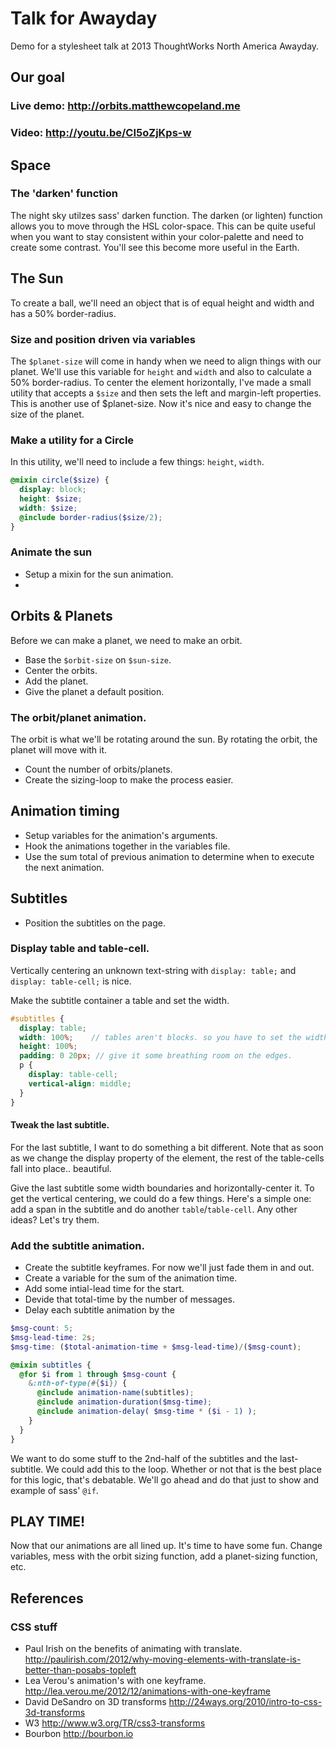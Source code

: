 Talk for Awayday
===================

Demo for a stylesheet talk at 2013 ThoughtWorks North America Awayday.

## Our goal

### Live demo: http://orbits.matthewcopeland.me
### Video: http://youtu.be/CI5oZjKps-w


## Space

### The 'darken' function
The night sky utilzes sass' darken function. The darken (or lighten) function allows you to move through the HSL color-space. This can be quite useful when you want to stay consistent within your color-palette and need to create some contrast.  You'll see this become more useful in the Earth.


## The Sun

To create a ball, we'll need an object that is of equal height and width and has a 50% border-radius.


### Size and position driven via variables
The `$planet-size` will come in handy when we need to align things with our planet. We'll use this variable for `height` and `width` and also to calculate a 50% border-radius. To center the element horizontally, I've made a small utility that accepts a `$size` and then sets the left and margin-left properties. This is another use of $planet-size. Now it's nice and easy to change the size of the planet.


### Make a utility for a Circle
In this utility, we'll need to include a few things: `height`, `width`.

```scss
@mixin circle($size) {
  display: block;
  height: $size;
  width: $size;
  @include border-radius($size/2);
}
```


### Animate the sun
* Setup a mixin for the sun animation.
*


## Orbits & Planets
Before we can make a planet, we need to make an orbit.

* Base the `$orbit-size` on `$sun-size`.
* Center the orbits.
* Add the planet.
* Give the planet a default position.



### The orbit/planet animation.
The orbit is what we'll be rotating around the sun. By rotating the orbit, the planet will move with it.
* Count the number of orbits/planets.
* Create the sizing-loop to make the process easier.



## Animation timing
* Setup variables for the animation's arguments.
* Hook the animations together in the variables file.
* Use the sum total of previous animation to determine when to execute the next animation.


## Subtitles
* Position the subtitles on the page.

### Display table and table-cell.

Vertically centering an unknown text-string with `display: table;` and `display: table-cell;` is nice.

Make the subtitle container a table and set the width.

```scss
#subtitles {
  display: table;
  width: 100%;    // tables aren't blocks. so you have to set the width.
  height: 100%;
  padding: 0 20px; // give it some breathing room on the edges.
  p {
    display: table-cell;
    vertical-align: middle;
  }
}
```

#### Tweak the last subtitle.
For the last subtitle, I want to do something a bit different. Note that as soon as we change the display property of the element, the rest of the table-cells fall into place.. beautiful.

Give the last subtitle some width boundaries and horizontally-center it. To get the vertical centering, we could do a few things. Here's a simple one: add a span in the subtitle and do another `table`/`table-cell`.  Any other ideas? Let's try them.




### Add the subtitle animation.
* Create the subtitle keyframes. For now we'll just fade them in and out.
* Create a variable for the sum of the animation time.
* Add some intial-lead time for the start.
* Devide that total-time by the number of messages.
* Delay each subtitle animation by the

```scss
$msg-count: 5;
$msg-lead-time: 2s;
$msg-time: ($total-animation-time + $msg-lead-time)/($msg-count);

@mixin subtitles {
  @for $i from 1 through $msg-count {
    &:nth-of-type(#{$i}) {
      @include animation-name(subtitles);
      @include animation-duration($msg-time);
      @include animation-delay( $msg-time * ($i - 1) );
    }
  }
}
```


We want to do some stuff to the 2nd-half of the subtitles and the last-subtitle. We could add this to the loop. Whether or not that is the best place for this logic, that's debatable. We'll go ahead and do that just to show and example of sass' `@if`.




## PLAY TIME!
Now that our animations are all lined up. It's time to have some fun. Change variables, mess with the orbit sizing function, add a planet-sizing function, etc.



## References

### CSS stuff
* Paul Irish on the benefits of animating with translate. http://paulirish.com/2012/why-moving-elements-with-translate-is-better-than-posabs-topleft
* Lea Verou's animation's with one keyframe. http://lea.verou.me/2012/12/animations-with-one-keyframe
* David DeSandro on 3D transforms http://24ways.org/2010/intro-to-css-3d-transforms
* W3 http://www.w3.org/TR/css3-transforms
* Bourbon http://bourbon.io
